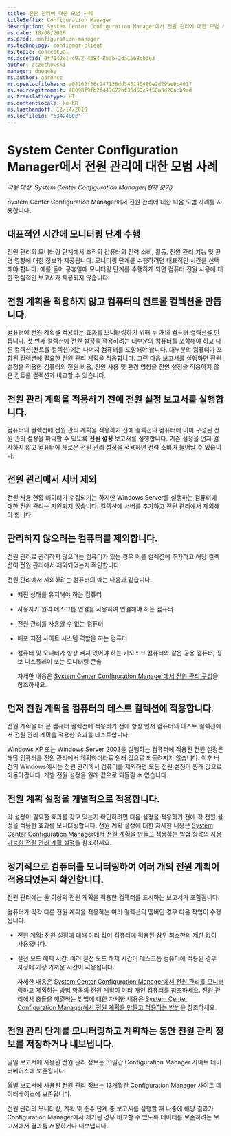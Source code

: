 ```yaml
---
title: 전원 관리에 대한 모범 사례
titleSuffix: Configuration Manager
description: System Center Configuration Manager에서 전원 관리에 대한 모범 사례를 확인합니다.
ms.date: 10/06/2016
ms.prod: configuration-manager
ms.technology: configmgr-client
ms.topic: conceptual
ms.assetid: 9f7142e1-c972-4384-853b-2da1568cb3e3
author: aczechowski
manager: dougeby
ms.author: aaroncz
ms.openlocfilehash: a08162f36c247136dd346140480e2d29be0c4017
ms.sourcegitcommit: 48098f9fb2f447672bf36d50c9f58a3d26acb9ed
ms.translationtype: HT
ms.contentlocale: ko-KR
ms.lasthandoff: 12/14/2018
ms.locfileid: "53424802"
---
```

# <a name="best-practices-for-power-management-in-system-center-configuration-manager"></a>System Center Configuration Manager에서 전원 관리에 대한 모범 사례

*적용 대상: System Center Configuration Manager(현재 분기)*

System Center Configuration Manager에서 전원 관리에 대한 다음 모범 사례를 사용합니다.  

## <a name="perform-the-monitoring-phase-at-a-representative-time"></a>대표적인 시간에 모니터링 단계 수행  
 전원 관리의 모니터링 단계에서 조직의 컴퓨터의 전력 소비, 활동, 전원 관리 기능 및 환경 영향에 대한 정보가 제공됩니다. 모니터링 단계를 수행하려면 대표적인 시간을 선택해야 합니다. 예를 들어 공휴일에 모니터링 단계를 수행하게 되면 컴퓨터 전원 사용에 대한 현실적인 보고서가 제공되지 않습니다.  

## <a name="create-a-control-collection-of-computers-with-no-power-plans-applied"></a>전원 계획을 적용하지 않고 컴퓨터의 컨트롤 컬렉션을 만듭니다.  
 컴퓨터에 전원 계획을 적용하는 효과를 모니터링하기 위해 두 개의 컴퓨터 컬렉션을 만듭니다. 첫 번째 컬렉션에 전원 설정을 적용하려는 대부분의 컴퓨터를 포함해야 하고 다른 컬렉션(컨트롤 컬렉션)에는 나머지 컴퓨터를 포함해야 합니다. 대부분의 컴퓨터가 포함된 컬렉션에 필요한 전원 관리 계획을 적용합니다. 그런 다음 보고서를 실행하면 전원 설정을 적용한 컴퓨터의 전원 비용, 전원 사용 및 환경 영향을 전원 설정을 적용하지 않은 컨트롤 컬렉션과 비교할 수 있습니다.  

## <a name="run-the-power-settings-report-before-you-apply-a-power-management-plan"></a>전원 관리 계획을 적용하기 전에 전원 설정 보고서를 실행합니다.  
 컴퓨터의 컬렉션에 전원 관리 계획을 적용하기 전에 컬렉션의 컴퓨터에 이미 구성된 전원 관리 설정을 파악할 수 있도록 **전원 설정** 보고서를 실행합니다. 기존 설정을 먼저 검사하지 않고 컴퓨터에 새로운 전원 관리 설정을 적용하면 전력 소비가 늘어날 수 있습니다.  

## <a name="exclude-servers-from-power-management"></a>전원 관리에서 서버 제외  
 전원 사용 현황 데이터가 수집되기는 하지만 Windows Server를 실행하는 컴퓨터에 대한 전원 관리는 지원되지 않습니다. 컬렉션에 서버를 추가하고 전원 관리에서 제외해야 합니다.  

## <a name="exclude-computers-that-you-do-not-want-to-manage"></a>관리하지 않으려는 컴퓨터를 제외합니다.  
 전원 관리로 관리하지 않으려는 컴퓨터가 있는 경우 이를 컬렉션에 추가하고 해당 컬렉션이 전원 관리에서 제외되었는지 확인합니다.  

 전원 관리에서 제외하려는 컴퓨터의 예는 다음과 같습니다.  

- 켜진 상태를 유지해야 하는 컴퓨터  

- 사용자가 원격 데스크톱 연결을 사용하여 연결해야 하는 컴퓨터  

- 전원 관리를 사용할 수 없는 컴퓨터  

- 배포 지점 사이트 시스템 역할을 하는 컴퓨터  

- 컴퓨터 및 모니터가 항상 켜져 있어야 하는 키오스크 컴퓨터와 같은 공용 컴퓨터, 정보 디스플레이 또는 모니터링 콘솔  

  자세한 내용은 [System Center Configuration Manager에서 전원 관리 구성](../../../../core/clients/manage/power/configuring-power-management.md)을 참조하세요.  

## <a name="first-apply-power-plans-to-a-test-collection-of-computers"></a>먼저 전원 계획을 컴퓨터의 테스트 컬렉션에 적용합니다.  
 전원 계획을 더 큰 컴퓨터 컬렉션에 적용하기 전에 항상 먼저 컴퓨터의 테스트 컬렉션에서 전원 관리 계획을 적용한 효과를 테스트합니다.  

 Windows XP 또는 Windows Server 2003을 실행하는 컴퓨터에 적용된 전원 설정은 해당 컴퓨터를 전원 관리에서 제외하더라도 원래 값으로 되돌려지지 않습니다. 이후 버전의 Windows에서는 전원 관리에서 컴퓨터를 제외하면 모든 전원 설정이 원래 값으로 되돌아갑니다. 개별 전원 설정을 원래 값으로 되돌릴 수 없습니다.  

## <a name="apply-power-plan-settings-individually"></a>전원 계획 설정을 개별적으로 적용합니다.  
 각 설정이 필요한 효과를 갖고 있는지 확인하려면 다음 설정을 적용하기 전에 각 전원 설정을 적용한 효과를 모니터링합니다. 전원 계획 설정에 대한 자세한 내용은 [System Center Configuration Manager에서 전원 계획을 만들고 적용하는 방법](../../../../core/clients/manage/power/create-and-apply-power-plans.md) 항목의 [사용 가능한 전원 관리 계획 설정](../../../../core/clients/manage/power/create-and-apply-power-plans.md#BKMK_Plans)을 참조하세요.  

## <a name="regularly-monitor-computers-to-see-if-they-have-multiple-power-plans-applied"></a>정기적으로 컴퓨터를 모니터링하여 여러 개의 전원 계획이 적용되었는지 확인합니다.  
 전원 관리에는 둘 이상의 전원 계획을 적용한 컴퓨터를 표시하는 보고서가 포함됩니다.  

 컴퓨터가 각각 다른 전원 계획을 적용하는 여러 컬렉션의 멤버인 경우 다음 작업이 수행됩니다.  

-   전원 계획: 전원 설정에 대해 여러 값이 컴퓨터에 적용된 경우 최소한의 제한 값이 사용됩니다.  

-   절전 모드 해제 시간: 여러 절전 모드 해제 시간이 데스크톱 컴퓨터에 적용된 경우 자정에 가장 가까운 시간이 사용됩니다.  

     자세한 내용은 [System Center Configuration Manager에서 전원 관리를 모니터링하고 계획하는 방법](../../../../core/clients/manage/power/monitor-and-plan-for-power-management.md) 항목의 [전원 계획이 여러 개인 컴퓨터](../../../../core/clients/manage/power/monitor-and-plan-for-power-management.md#BKMK_Multiple)를 참조하세요. 전원 관리에서 충돌을 해결하는 방법에 대한 자세한 내용은 [System Center Configuration Manager에서 전원 계획을 만들고 적용하는 방법](../../../../core/clients/manage/power/create-and-apply-power-plans.md)을 참조하세요.  

## <a name="save-or-export-power-management-information-during-the-monitoring-and-planning-phase-of-power-management"></a>전원 관리 단계를 모니터링하고 계획하는 동안 전원 관리 정보를 저장하거나 내보냅니다.  
 일일 보고서에 사용된 전원 관리 정보는 31일간 Configuration Manager 사이트 데이터베이스에 보존됩니다.  

 월별 보고서에 사용된 전원 관리 정보는 13개월간 Configuration Manager 사이트 데이터베이스에 보존됩니다.  

 전원 관리의 모니터링, 계획 및 준수 단계 중 보고서를 실행할 때 나중에 해당 결과가 Configuration Manager에서 제거된 경우 비교할 수 있도록 데이터를 보존하려는 보고서에서 결과를 저장하거나 내보냅니다.  
